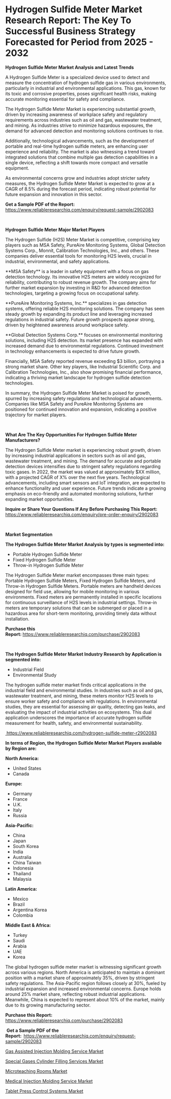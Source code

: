 <p><h1>Hydrogen Sulfide Meter Market Research Report: The Key To Successful Business Strategy Forecasted for Period from 2025 - 2032</h1></p><p><strong>Hydrogen Sulfide Meter Market Analysis and Latest Trends</strong></p>
<p><p>A Hydrogen Sulfide Meter is a specialized device used to detect and measure the concentration of hydrogen sulfide gas in various environments, particularly in industrial and environmental applications. This gas, known for its toxic and corrosive properties, poses significant health risks, making accurate monitoring essential for safety and compliance.</p><p>The Hydrogen Sulfide Meter Market is experiencing substantial growth, driven by increasing awareness of workplace safety and regulatory requirements across industries such as oil and gas, wastewater treatment, and mining. As industries strive to minimize hazardous exposures, the demand for advanced detection and monitoring solutions continues to rise. </p><p>Additionally, technological advancements, such as the development of portable and real-time hydrogen sulfide meters, are enhancing user experience and reliability. The market is also witnessing a trend toward integrated solutions that combine multiple gas detection capabilities in a single device, reflecting a shift towards more compact and versatile equipment.</p><p>As environmental concerns grow and industries adopt stricter safety measures, the Hydrogen Sulfide Meter Market is expected to grow at a CAGR of 8.5% during the forecast period, indicating robust potential for future expansion and innovation in this sector.</p></p>
<p><strong>Get a Sample PDF of the Report:&nbsp;</strong> <a href="https://www.reliableresearchiq.com/enquiry/request-sample/2902083?utm_campaign=114&utm_medium=2&utm_source=Github&utm_content=ia&utm_term=11032025&utm_id=hydrogen-sulfide-meter">https://www.reliableresearchiq.com/enquiry/request-sample/2902083</a></p>
<p>&nbsp;</p>
<p><strong>Hydrogen Sulfide Meter Major Market Players</strong></p>
<p><p>The Hydrogen Sulfide (H2S) Meter Market is competitive, comprising key players such as MSA Safety, PureAire Monitoring Systems, Global Detection Systems Corp., Monnit, Calibration Technologies, Inc., and others. These companies deliver essential tools for monitoring H2S levels, crucial in industrial, environmental, and safety applications.</p><p>**MSA Safety** is a leader in safety equipment with a focus on gas detection technology. Its innovative H2S meters are widely recognized for reliability, contributing to robust revenue growth. The company aims for further market expansion by investing in R&D for advanced detection technologies, targeting a growing focus on occupational safety.</p><p>**PureAire Monitoring Systems, Inc.** specializes in gas detection systems, offering reliable H2S monitoring solutions. The company has seen steady growth by expanding its product line and leveraging increased regulations in industrial safety. Future growth prospects appear strong, driven by heightened awareness around workplace safety.</p><p>**Global Detection Systems Corp.** focuses on environmental monitoring solutions, including H2S detection. Its market presence has expanded with increased demand due to environmental regulations. Continued investment in technology enhancements is expected to drive future growth.</p><p>Financially, MSA Safety reported revenue exceeding $3 billion, portraying a strong market share. Other key players, like Industrial Scientific Corp. and Calibration Technologies, Inc., also show promising financial performance, indicating a thriving market landscape for hydrogen sulfide detection technologies.</p><p>In summary, the Hydrogen Sulfide Meter Market is poised for growth, spurred by increasing safety regulations and technological advancements. Companies like MSA Safety and PureAire Monitoring Systems are positioned for continued innovation and expansion, indicating a positive trajectory for market players.</p></p>
<p>&nbsp;</p>
<p><strong>What Are The Key Opportunities For Hydrogen Sulfide Meter Manufacturers?</strong></p>
<p><p>The Hydrogen Sulfide Meter market is experiencing robust growth, driven by increasing industrial applications in sectors such as oil and gas, wastewater treatment, and mining. The demand for accurate and portable detection devices intensifies due to stringent safety regulations regarding toxic gases. In 2022, the market was valued at approximately $XX million, with a projected CAGR of X% over the next five years. Technological advancements, including smart sensors and IoT integration, are expected to enhance functionality and user experience. Future trends indicate a growing emphasis on eco-friendly and automated monitoring solutions, further expanding market opportunities.</p></p>
<p><strong>Inquire or Share Your Questions If Any Before Purchasing This Report:</strong> <a href="https://www.reliableresearchiq.com/enquiry/pre-order-enquiry/2902083?utm_campaign=114&utm_medium=2&utm_source=Github&utm_content=ia&utm_term=11032025&utm_id=hydrogen-sulfide-meter">https://www.reliableresearchiq.com/enquiry/pre-order-enquiry/2902083</a></p>
<p>&nbsp;</p>
<p><strong>Market Segmentation</strong></p>
<p><strong>The Hydrogen Sulfide Meter Market Analysis by types is segmented into:</strong></p>
<p><ul><li>Portable Hydrogen Sulfide Meter</li><li>Fixed Hydrogen Sulfide Meter</li><li>Throw-in Hydrogen Sulfide Meter</li></ul></p>
<p><p>The Hydrogen Sulfide Meter market encompasses three main types: Portable Hydrogen Sulfide Meters, Fixed Hydrogen Sulfide Meters, and Throw-in Hydrogen Sulfide Meters. Portable meters are handheld devices designed for field use, allowing for mobile monitoring in various environments. Fixed meters are permanently installed in specific locations for continuous surveillance of H2S levels in industrial settings. Throw-in meters are temporary solutions that can be submerged or placed in a hazardous area for short-term monitoring, providing timely data without installation.</p></p>
<p><strong>Purchase this Report:&nbsp;</strong><a href="https://www.reliableresearchiq.com/purchase/2902083?utm_campaign=114&utm_medium=2&utm_source=Github&utm_content=ia&utm_term=11032025&utm_id=hydrogen-sulfide-meter">https://www.reliableresearchiq.com/purchase/2902083</a></p>
<p>&nbsp;</p>
<p><strong>The Hydrogen Sulfide Meter Market Industry Research by Application is segmented into:</strong></p>
<p><ul><li>Industrial Field</li><li>Environmental Study</li></ul></p>
<p><p>The hydrogen sulfide meter market finds critical applications in the industrial field and environmental studies. In industries such as oil and gas, wastewater treatment, and mining, these meters monitor H2S levels to ensure worker safety and compliance with regulations. In environmental studies, they are essential for assessing air quality, detecting gas leaks, and evaluating the impact of industrial activities on ecosystems. This dual application underscores the importance of accurate hydrogen sulfide measurement for health, safety, and environmental sustainability.</p></p>
<p><a href="https://www.reliableresearchiq.com/hydrogen-sulfide-meter-r2902083?utm_campaign=114&utm_medium=2&utm_source=Github&utm_content=ia&utm_term=11032025&utm_id=hydrogen-sulfide-meter">&nbsp;https://www.reliableresearchiq.com/hydrogen-sulfide-meter-r2902083</a></p>
<p><strong>In terms of Region, the Hydrogen Sulfide Meter Market Players available by Region are:</strong></p>
<p>
    <p> <strong> North America: </strong>
        <ul>
            <li>United States</li>
            <li>Canada</li>
        </ul>
        </p> 
    <p> <strong> Europe: </strong>
        <ul>
            <li>Germany</li>
            <li>France</li>
            <li>U.K.</li>
            <li>Italy</li>
            <li>Russia</li>
        </ul>
        </p> 
    <p> <strong> Asia-Pacific: </strong>
        <ul>
            <li>China</li>
            <li>Japan</li>
            <li>South Korea</li>
            <li>India</li>
            <li>Australia</li>
            <li>China Taiwan</li>
            <li>Indonesia</li>
            <li>Thailand</li>
            <li>Malaysia</li>
        </ul>
        </p> 
    <p> <strong> Latin America: </strong>
        <ul>
            <li>Mexico</li>
            <li>Brazil</li>
            <li>Argentina Korea</li>
            <li>Colombia</li>
        </ul>
        </p> 
    <p> <strong> Middle East & Africa: </strong>
        <ul>
            <li>Turkey</li>
            <li>Saudi</li>
            <li>Arabia</li>
            <li>UAE</li>
            <li>Korea</li>
        </ul>
    </p>
    </p>
<p><p>The global hydrogen sulfide meter market is witnessing significant growth across various regions. North America is anticipated to maintain a dominant position with a market share of approximately 35%, driven by stringent safety regulations. The Asia-Pacific region follows closely at 30%, fueled by industrial expansion and increased environmental concerns. Europe holds around 25% market share, reflecting robust industrial applications. Meanwhile, China is expected to represent about 10% of the market, mainly due to its growing manufacturing sector.</p></p>
<p><strong>Purchase this Report: </strong><a href="https://www.reliableresearchiq.com/purchase/2902083?utm_campaign=114&utm_medium=2&utm_source=Github&utm_content=ia&utm_term=11032025&utm_id=hydrogen-sulfide-meter">https://www.reliableresearchiq.com/purchase/2902083</a></p>
<p>&nbsp;<strong>Get a Sample PDF of the Report:&nbsp;&nbsp;</strong><a href="https://www.reliableresearchiq.com/enquiry/request-sample/2902083?utm_campaign=114&utm_medium=2&utm_source=Github&utm_content=ia&utm_term=11032025&utm_id=hydrogen-sulfide-meter">https://www.reliableresearchiq.com/enquiry/request-sample/2902083</a></p>
<p><strong></strong></p>
<p><p><a href="https://github.com/tselahiara/Market-Research-Report-List-1/blob/main/gas-assisted-injection-molding-service-market.md?utm_campaign=114&utm_medium=2&utm_source=Github&utm_content=ia&utm_term=11032025&utm_id=hydrogen-sulfide-meter">Gas Assisted Injection Molding Service Market</a></p><p><a href="https://github.com/berbelsagwan/Market-Research-Report-List-1/blob/main/special-gases-cylinder-filling-services-market.md?utm_campaign=114&utm_medium=2&utm_source=Github&utm_content=ia&utm_term=11032025&utm_id=hydrogen-sulfide-meter">Special Gases Cylinder Filling Services Market</a></p><p><a href="https://github.com/ajayanhaizan/Market-Research-Report-List-1/blob/main/microteaching-rooms-market.md?utm_campaign=114&utm_medium=2&utm_source=Github&utm_content=ia&utm_term=11032025&utm_id=hydrogen-sulfide-meter">Microteaching Rooms Market</a></p><p><a href="https://github.com/waverlyam689/Market-Research-Report-List-1/blob/main/medical-injection-molding-service-market.md?utm_campaign=114&utm_medium=2&utm_source=Github&utm_content=ia&utm_term=11032025&utm_id=hydrogen-sulfide-meter">Medical Injection Molding Service Market</a></p><p><a href="https://github.com/barnickclara79/Market-Research-Report-List-1/blob/main/tablet-press-control-systems-market.md?utm_campaign=114&utm_medium=2&utm_source=Github&utm_content=ia&utm_term=11032025&utm_id=hydrogen-sulfide-meter">Tablet Press Control Systems Market</a></p></p>